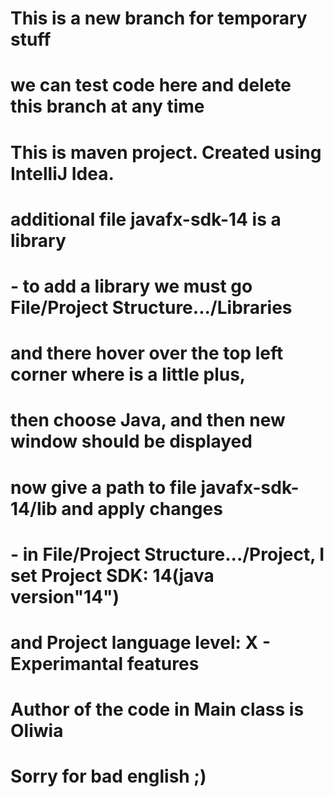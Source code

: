 # This is a new branch for temporary stuff 
# we can test code here and delete this branch at any time
# 
# This is maven project. Created using IntelliJ Idea.
# additional file javafx-sdk-14 is a library
# 	- to add a library we must go File/Project Structure.../Libraries
# 	  and there hover over the top left corner where is a little plus, 
#	  then choose Java, and then new window should be displayed 
# 	  now give a path to file javafx-sdk-14/lib and apply changes
#	- in File/Project Structure.../Project, I set Project SDK: 14(java version"14") 
#	  and Project language level: X - Experimantal features
#
#
# Author of the code in Main class is Oliwia
# Sorry for bad english ;)

